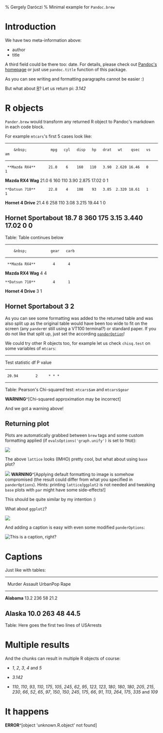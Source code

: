 % Gergely Daróczi
% Minimal example for `Pandoc.brew`

# Introduction

We have two meta-information above:

  * author
  * title

A third field could be there too: date. For details, please check out [Pandoc's homepage](http://johnmacfarlane.net/pandoc/README.html#title-block) or just use `pandoc.title` function of this package.

As you can see writing and formatting paragraphs cannot be easier :)

But what about [R](http://www.r-project.org/)? Let us return pi: _3.142_

# R objects

`Pander.brew` would transform any returned R object to Pandoc's markdown in each code block.

For example `mtcars`'s first 5 cases look like:

-----------------------------------------------------------------------------
        &nbsp;           mpg   cyl   disp   hp   drat   wt    qsec   vs   am 
----------------------- ----- ----- ------ ---- ------ ----- ------ ---- ----
     **Mazda RX4**      21.0    6    160   110   3.90  2.620 16.46   0    1  

   **Mazda RX4 Wag**    21.0    6    160   110   3.90  2.875 17.02   0    1  

    **Datsun 710**      22.8    4    108    93   3.85  2.320 18.61   1    1  

  **Hornet 4 Drive**    21.4    6    258   110   3.08  3.215 19.44   1    0  

 **Hornet Sportabout**  18.7    8    360   175   3.15  3.440 17.02   0    0  
-----------------------------------------------------------------------------

Table: Table continues below

 
-------------------------------------
        &nbsp;           gear   carb 
----------------------- ------ ------
     **Mazda RX4**        4      4   

   **Mazda RX4 Wag**      4      4   

    **Datsun 710**        4      1   

  **Hornet 4 Drive**      3      1   

 **Hornet Sportabout**    3      2   
-------------------------------------

As you can see some formatting was added to the returned table and was also split up as the original table would have been too wide to fit on the screen (any `pander`er still using a VT100 terminal?) or standard paper. If you do not like that split up, just set the according [`panderOption`](http://rapporter.github.com/pander/#pander-options)!

We could try other R objects too, for example let us check `chisq.test` on some variables of `mtcars`:

-------------------------------
 Test statistic   df   P value 
---------------- ---- ---------
     20.94        2     * * *  
-------------------------------

Table: Pearson's Chi-squared test: `mtcars$am` and `mtcars$gear`

 **WARNING**^[Chi-squared approximation may be incorrect]

And we got a warning above!

## Returning plot

Plots are automatically grabbed between `brew` tags and some custom formatting applied (if `evalsOptions('graph.unify')` is set to `TRUE`):

![](./plots/minimal-5.png)

The above `lattice` looks (IMHO) pretty cool, but what about using `base` plot?

![](./plots/minimal-6.png) **WARNING**^[Applying default formatting to image is somehow compromised (the result could differ from what you specified in `panderOptions`). Hints: printing `lattice`/`ggplot2` is not needed and tweaking `base` plots with `par` might have some side-effects!]

This should be quite similar by my intention :)

What about `ggplot2`?

![](./plots/minimal-7.png)

And adding a caption is easy with even some modified `panderOptions`:

![This is a caption, right?](./plots/minimal-8.png)

# Captions

Just like with tables:

--------------------------------------------------
   &nbsp;      Murder   Assault   UrbanPop   Rape 
------------- -------- --------- ---------- ------
 **Alabama**    13.2      236        58      21.2 

 **Alaska**     10.0      263        48      44.5 
--------------------------------------------------

Table: Here goes the first two lines of USArrests

# Multiple results

And the chunks can result in multiple R objects of course:

  * _1_, _2_, _3_, _4_ and _5_

<!-- end of list -->

  * _3.142_

<!-- end of list -->

  * _110_, _110_, _93_, _110_, _175_, _105_, _245_, _62_, _95_, _123_, _123_, _180_, _180_, _180_, _205_, _215_, _230_, _66_, _52_, _65_, _97_, _150_, _150_, _245_, _175_, _66_, _91_, _113_, _264_, _175_, _335_ and _109_

<!-- end of list -->

# It happens

 **ERROR**^[object 'unknown.R.object' not found] 
